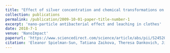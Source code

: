 ```yaml
---
title: "Effect of silver concentration and chemical transformations on release and antibacterial efficacy in silver-containing textiles"
collection: publications
permalink: /publication/2009-10-01-paper-title-number-1
excerpt: 'nano-particle antibacterial effect and leaching in clothes'
date: 2018-7-1
venue: 'NanoImpact'
paperurl: 'https://www.sciencedirect.com/science/article/abs/pii/S2452074817301878'
citation: 'Eleanor Spielman-Sun, Tatiana Zaikova, Theresa Dankovich, Jie Yun, Margret Ryan, James E. Hutchison, Gregory V. Lowry. (2018). &quot;Effect of silver concentration and chemical transformations on release and antibacterial efficacy in silver-containing textiles.&quot; <i>NanoImpact</i>.'
---
```


